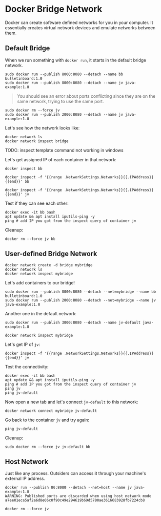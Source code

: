 # Docker Bridge Network

Docker can create software defined networks for you in your computer. It essentially creates virtual network devices and emulate networks between them.

## Default Bridge

When we run something with `docker run`, it starts in the default bridge network.

```console
sudo docker run --publish 8000:8080 --detach --name bb bulletinboard:1.0
sudo docker run --publish 8000:8080 --detach --name jv java-example:1.0
```

> You should see an error about ports conflicting since they are on the same network, trying to use the same port.

```console
sudo docker rm --force jv
sudo docker run --publish 2000:8080 --detach --name jv java-example:1.0
```

Let's see how the network looks like:
```console
docker network ls
docker network inspect bridge
```

TODO: inspect template command not working in windows

Let's get assigned IP of each container in that network:
```console
docker inspect bb
```
```console
docker inspect -f '{{range .NetworkSettings.Networks}}{{.IPAddress}}{{end}}' bb
```
```console
docker inspect -f '{{range .NetworkSettings.Networks}}{{.IPAddress}}{{end}}' jv
```

Test if they can see each other:
```
docker exec -it bb bash
apt update && apt install iputils-ping -y
ping # add IP you got from the inspect query of container jv
```

Cleanup:
```console
docker rm --force jv bb
```

## User-defined Bridge Network

```console
docker network create -d bridge mybridge
docker network ls
docker network inspect mybridge
```

Let's add containers to our bridge!
```console
sudo docker run --publish 8000:8080 --detach --net=mybridge --name bb bulletinboard:1.0
sudo docker run --publish 2000:8080 --detach --net=mybridge --name jv java-example:1.0
```

Another one in the default network:
```console
sudo docker run --publish 3000:8080 --detach --name jv-default java-example:1.0
```

```console
docker network inspect mybridge
```

Let's get IP of `jv`:
```console
docker inspect -f '{{range .NetworkSettings.Networks}}{{.IPAddress}}{{end}}' jv
```

Test the connectivity:

```console
docker exec -it bb bash
apt update && apt install iputils-ping -y
ping # add IP you got from the inspect query of container jv
ping jv
ping jv-default
```

Now open a new tab and let's connect `jv-default` to this network:
```console
docker network connect mybridge jv-default
```

Go back to the container `jv` and try again:
```console
ping jv-default
```

Cleanup:
```console
sudo docker rm --force jv jv-default bb
```

## Host Network

Just like any process. Outsiders can access it through your machine's external IP address.

```console
docker run --publish 80:8080 --detach --net=host --name jv java-example:1.0
WARNING: Published ports are discarded when using host network mode
a7ee01eca5af2a6d8e06c0f90c49e294619b69d5780ae3616683928fb7224cb8
```

```console
docker rm --force jv
```
